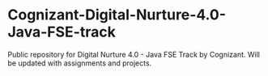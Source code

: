 # Cognizant-Digital-Nurture-4.0-Java-FSE-track
Public repository for Digital Nurture 4.0 - Java FSE Track by Cognizant. Will be updated with assignments and projects.
